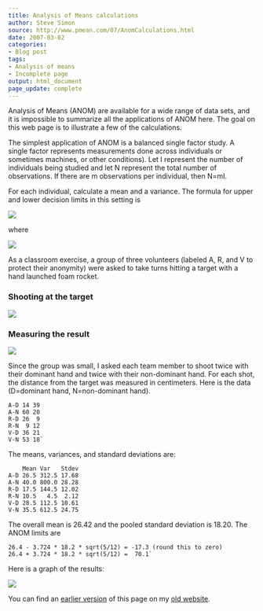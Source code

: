 ```yaml
---
title: Analysis of Means calculations
author: Steve Simon
source: http://www.pmean.com/07/AnomCalculations.html
date: 2007-03-02
categories:
- Blog post
tags:
- Analysis of means
- Incomplete page
output: html_document
page_update: complete
---
```

Analysis of Means (ANOM) are available for a wide range of data sets, and it is impossible to summarize all the applications of ANOM here. The goal on this web page is to illustrate a few of the calculations.

<!---More--->

The simplest application of ANOM is a balanced single factor study. A single factor represents measurements done across individuals or sometimes machines, or other conditions). Let I represent the number of individuals being studied and let N represent the total number of observations. If there are m observations per individual, then N=mI.

For each individual, calculate a mean and a variance. The formula for upper and lower decision limits in this setting is

![](http://www.pmean.com/new-images/07/AnomCalculations01.gif)

where

![](http://www.pmean.com/new-images/07/AnomCalculations02.gif)

As a classroom exercise, a group of three volunteers (labeled A, R, and V to protect their anonymity) were asked to take turns hitting a target with a hand launched foam rocket.

### Shooting at the target

![](http://www.pmean.com/new-images/07/AnomCalculations04.jpg)

### Measuring the result

![](http://www.pmean.com/new-images/07/AnomCalculations03.jpg)

Since the group was small, I asked each team member to shoot twice with their dominant hand and twice with their non-dominant hand. For each shot, the distance from the target was measured in centimeters. Here is the data (D=dominant hand, N=non-dominant hand).

```{}
A-D 14 39
A-N 60 20
R-D 26  9
R-N  9 12
V-D 36 21
V-N 53 18`
```

The means, variances, and standard deviations are:

```{}
    Mean Var   Stdev
A-D 26.5 312.5 17.68
A-N 40.0 800.0 28.28
R-D 17.5 144.5 12.02
R-N 10.5   4.5  2.12
V-D 28.5 112.5 10.61
V-N 35.5 612.5 24.75
```

The overall mean is 26.42 and the pooled standard deviation is 18.20. The ANOM limits are

```{}
26.4 - 3.724 * 18.2 * sqrt(5/12) = -17.3 (round this to zero)
26.4 + 3.724 * 18.2 * sqrt(5/12) =  70.1`
```

Here is a graph of the results:

![](http://www.pmean.com/new-images/07/AnomCalculations06.gif)

You can find an [earlier version][sim1] of this page on my [old website][sim2].

[sim1]: http://www.pmean.com/07/AnomCalculations.html
[sim2]: http://www.pmean.com